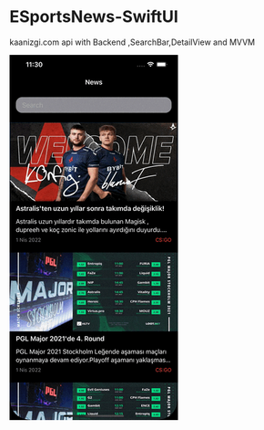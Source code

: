 # ESportsNews-SwiftUI
kaanizgi.com api with Backend ,SearchBar,DetailView and MVVM



![](https://github.com/kaanizgi/ESportsNews-SwiftUI/blob/main/ss/screen.gif?raw=true)
